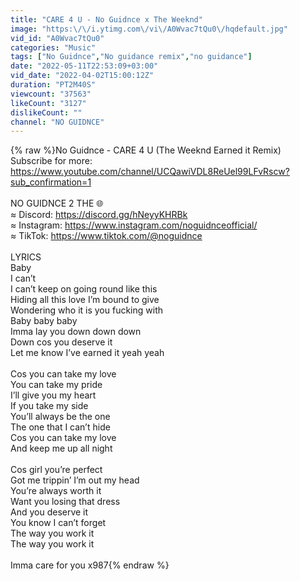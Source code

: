 ```yaml
---
title: "CARE 4 U - No Guidnce x The Weeknd"
image: "https:\/\/i.ytimg.com\/vi\/A0Wvac7tQu0\/hqdefault.jpg"
vid_id: "A0Wvac7tQu0"
categories: "Music"
tags: ["No Guidnce","No guidance remix","no guidance"]
date: "2022-05-11T22:53:09+03:00"
vid_date: "2022-04-02T15:00:12Z"
duration: "PT2M40S"
viewcount: "37563"
likeCount: "3127"
dislikeCount: ""
channel: "NO GUIDNCE"
---
```

{% raw %}No Guidnce - CARE 4 U (The Weeknd Earned it Remix)<br />Subscribe for more: <a rel="nofollow" target="blank" href="https://www.youtube.com/channel/UCQawiVDL8ReUel99LFvRscw?sub_confirmation=1">https://www.youtube.com/channel/UCQawiVDL8ReUel99LFvRscw?sub_confirmation=1</a><br /><br />NO GUIDNCE 2 THE 🌐<br />≈ Discord: <a rel="nofollow" target="blank" href="https://discord.gg/hNeyyKHRBk">https://discord.gg/hNeyyKHRBk</a><br />≈ Instagram: <a rel="nofollow" target="blank" href="https://www.instagram.com/noguidnceofficial/">https://www.instagram.com/noguidnceofficial/</a><br />≈ TikTok: <a rel="nofollow" target="blank" href="https://www.tiktok.com/@noguidnce">https://www.tiktok.com/@noguidnce</a><br /><br />LYRICS <br />Baby <br />I can’t <br />I can’t keep on going round like this<br />Hiding all this love I’m bound to give <br />Wondering who it is you fucking with <br />Baby baby baby <br />Imma lay you down down down <br />Down cos you deserve it <br />Let me know I’ve earned it yeah yeah <br /><br />Cos you can take my love <br />You can take my pride<br />I’ll give you my heart <br />If you take my side<br />You’ll always be the one<br />The one that I can’t hide<br />Cos you can take my love<br />And keep me up all night<br /><br />Cos girl you’re perfect <br />Got me trippin’ I’m out my head <br />You’re always worth it <br />Want you losing that dress <br />And you deserve it <br />You know I can’t forget <br />The way you work it <br />The way you work it <br /><br />Imma care for you  x987{% endraw %}
